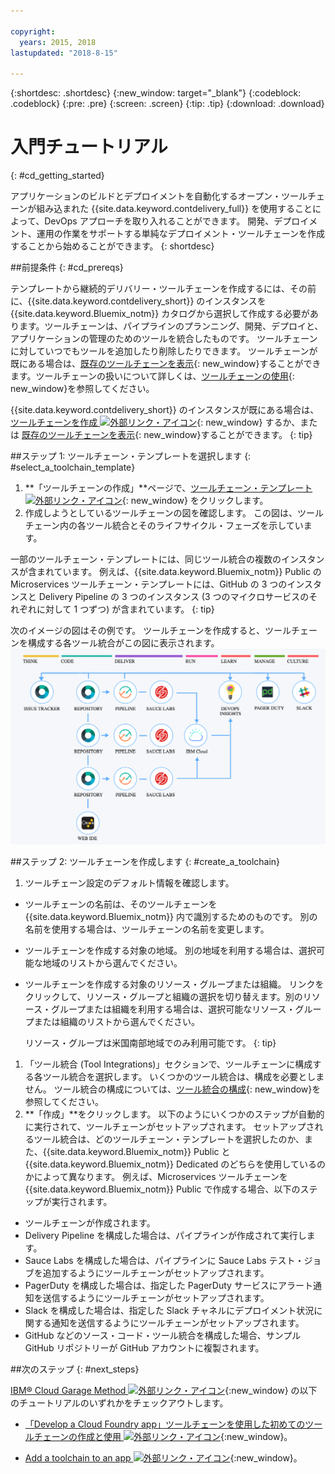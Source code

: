 ```yaml
---

copyright:
  years: 2015, 2018
lastupdated: "2018-8-15"

---
```


{:shortdesc: .shortdesc}
{:new_window: target="_blank"}
{:codeblock: .codeblock}
{:pre: .pre}
{:screen: .screen}
{:tip: .tip}
{:download: .download}


# 入門チュートリアル
{: #cd_getting_started}

アプリケーションのビルドとデプロイメントを自動化するオープン・ツールチェーンが組み込まれた {{site.data.keyword.contdelivery_full}} を使用することによって、DevOps アプローチを取り入れることができます。 開発、デプロイメント、運用の作業をサポートする単純なデプロイメント・ツールチェーンを作成することから始めることができます。 
{: shortdesc}

##前提条件
{: #cd_prereqs}

テンプレートから継続的デリバリー・ツールチェーンを作成するには、その前に、{{site.data.keyword.contdelivery_short}} のインスタンスを {{site.data.keyword.Bluemix_notm}} カタログから選択して作成する必要があります。ツールチェーンは、パイプラインのプランニング、開発、デプロイと、アプリケーションの管理のためのツールを統合したものです。 ツールチェーンに対していつでもツールを追加したり削除したりできます。 ツールチェーンが既にある場合は、[既存のツールチェーンを表示](/docs/services/ContinuousDelivery/toolchains_working.html#viewing_a_toolchain){: new_window}することができます。ツールチェーンの扱いについて詳しくは、[ツールチェーンの使用](/docs/services/ContinuousDelivery/toolchains_using.html){: new_window}を参照してください。

{{site.data.keyword.contdelivery_short}} のインスタンスが既にある場合は、[ツールチェーンを作成 ![外部リンク・アイコン](../../icons/launch-glyph.svg "外部リンク・アイコン")](https://console.bluemix.net/devops/create){: new_window} するか、または [既存のツールチェーンを表示](/docs/services/ContinuousDelivery/toolchains_working.html#viewing_a_toolchain){: new_window}することができます。
{: tip}

##ステップ 1: ツールチェーン・テンプレートを選択します
{: #select_a_toolchain_template}

1. **「ツールチェーンの作成」**ページで、[ツールチェーン・テンプレート ![外部リンク・アイコン](../../icons/launch-glyph.svg "外部リンク・アイコン")](https://console.bluemix.net/devops/create){: new_window} をクリックします。
1. 作成しようとしているツールチェーンの図を確認します。 この図は、ツールチェーン内の各ツール統合とそのライフサイクル・フェーズを示しています。

 一部のツールチェーン・テンプレートには、同じツール統合の複数のインスタンスが含まれています。 例えば、{{site.data.keyword.Bluemix_notm}} Public の Microservices ツールチェーン・テンプレートには、GitHub の 3 つのインスタンスと Delivery Pipeline の 3 つのインスタンス (3 つのマイクロサービスのそれぞれに対して 1 つずつ) が含まれています。
 {: tip}

 次のイメージの図はその例です。 ツールチェーンを作成すると、ツールチェーンを構成する各ツール統合がこの図に表示されます。![ツールチェーンの図](images/toolchain_diagram2.png)
 
##ステップ 2: ツールチェーンを作成します 
{: #create_a_toolchain}
 
1. ツールチェーン設定のデフォルト情報を確認します。

 * ツールチェーンの名前は、そのツールチェーンを {{site.data.keyword.Bluemix_notm}} 内で識別するためのものです。 別の名前を使用する場合は、ツールチェーンの名前を変更します。
 * ツールチェーンを作成する対象の地域。 別の地域を利用する場合は、選択可能な地域のリストから選んでください。
 * ツールチェーンを作成する対象のリソース・グループまたは組織。 リンクをクリックして、リソース・グループと組織の選択を切り替えます。別のリソース・グループまたは組織を利用する場合は、選択可能なリソース・グループまたは組織のリストから選んでください。
 
   リソース・グループは米国南部地域でのみ利用可能です。
   {: tip}
 
1. 「ツール統合 (Tool Integrations)」セクションで、ツールチェーンに構成する各ツール統合を選択します。 いくつかのツール統合は、構成を必要としません。 ツール統合の構成については、[ツール統合の構成](/docs/services/ContinuousDelivery/toolchains_integrations.html){: new_window}を参照してください。
1. **「作成」**をクリックします。 以下のようにいくつかのステップが自動的に実行されて、ツールチェーンがセットアップされます。 セットアップされるツール統合は、どのツールチェーン・テンプレートを選択したのか、また、{{site.data.keyword.Bluemix_notm}} Public と {{site.data.keyword.Bluemix_notm}} Dedicated のどちらを使用しているのかによって異なります。 例えば、Microservices ツールチェーンを {{site.data.keyword.Bluemix_notm}} Public で作成する場合、以下のステップが実行されます。

 * ツールチェーンが作成されます。
 * Delivery Pipeline を構成した場合は、パイプラインが作成されて実行します。
 * Sauce Labs を構成した場合は、パイプラインに Sauce Labs テスト・ジョブを追加するようにツールチェーンがセットアップされます。
 * PagerDuty を構成した場合は、指定した PagerDuty サービスにアラート通知を送信するようにツールチェーンがセットアップされます。
 * Slack を構成した場合は、指定した Slack チャネルにデプロイメント状況に関する通知を送信するようにツールチェーンがセットアップされます。
 * GitHub などのソース・コード・ツール統合を構成した場合、サンプル GitHub リポジトリーが GitHub アカウントに複製されます。

##次のステップ
{: #next_steps}

[IBM&reg; Cloud Garage Method ![外部リンク・アイコン](../../icons/launch-glyph.svg "外部リンク・アイコン")](https://www.ibm.com/cloud/garage){:new_window} の以下のチュートリアルのいずれかをチェックアウトします。

  * [ 「Develop a Cloud Foundry app」ツールチェーンを使用した初めてのツールチェーンの作成と使用 ![外部リンク・アイコン](../../icons/launch-glyph.svg "外部リンク・アイコン ")](https://www.ibm.com/cloud/garage/tutorials/introduce-develop-cloud-foundry-app-toolchain){:new_window}。

  * [Add a toolchain to an app ![外部リンク・アイコン](../../icons/launch-glyph.svg "外部リンク・アイコン")](https://www.ibm.com/cloud/garage/tutorials/add-a-toolchain-to-an-app?task=2){:new_window}。
